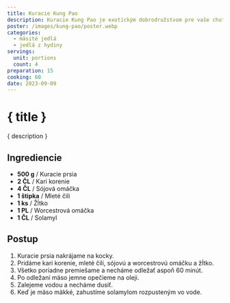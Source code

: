 ```yaml
---
title: Kuracie Kung Pao
description: Kuracie Kung Pao je exotickým dobrodružstvom pre vaše chuťové bunky.
poster: /images/kung-pao/poster.webp
categories:
  - mäsité jedlá
  - jedlá z hydiny
servings:
  unit: portions
  count: 4
preparation: 15
cooking: 60
date: 2023-09-09
---
```


# { title }

{ description }

## Ingrediencie

- **500 g** / Kuracie prsia
- **2 ČL** / Kari korenie
- **4 ČL** / Sójová omáčka
- **1 štipka** / Mleté čili
- **1 ks** / Žĺtko
- **1 PL** / Worcestrová omáčka
- **1 ČL** / Solamyl

## Postup

1. Kuracie prsia nakrájame na kocky.
2. Pridáme kari korenie, mleté čili, sójovú a worcestrovú omáčku a žĺtko.
3. Všetko poriadne premiešame a necháme odležať aspoň 60 minút.
4. Po odležaní mäso jemne opečieme na oleji.
5. Zalejeme vodou a necháme dusiť.
6. Keď je mäso mäkké, zahustíme solamylom rozpusteným vo vode.
